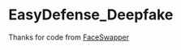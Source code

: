 # EasyDefense_Deepfake

Thanks for code from [FaceSwapper](https://github.com/liqi-casia/FaceSwapper)
